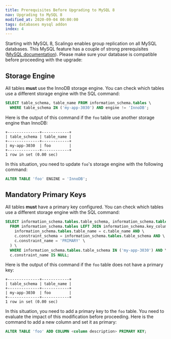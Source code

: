 ```yaml
---
title: Prerequisites Before Upgrading to MySQL 8
nav: Upgrading to MySQL 8
modified_at: 2020-09-04 00:00:00
tags: databases mysql addon
index: 4
---
```


Starting with MySQL 8, Scalingo enables group replication on all MySQL
databases. This MySQL feature has a couple of strong prerequisites ([MySQL
documentation](https://dev.mysql.com/doc/refman/8.0/en/group-replication-requirements.html)).
Please make sure your database is compatible before proceeding with the upgrade:

## Storage Engine

All tables **must** use the InnoDB storage engine. You can check which tables
use a different storage engine with the SQL command:

```sql
SELECT table_schema, table_name FROM information_schema.tables \
  WHERE table_schema IN ('my-app-3030') AND engine != 'InnoDB';
```

Here is the output of this command if the `foo` table use another storage engine than InnoDB:

```text
+--------------+------------+
| table_schema | table_name |
+--------------+------------+
| my-app-3030  | foo        |
+--------------+------------+
1 row in set (0.00 sec)
```

In this situation, you need to update `foo`'s storage engine with the following command:

```sql
ALTER TABLE 'foo' ENGINE = 'InnoDB';
```

## Mandatory Primary Keys

All tables **must** have a primary key configured. You can check which tables
use a different storage engine with the SQL command:

```sql
SELECT information_schema.tables.table_schema, information_schema.tables.table_name \
  FROM information_schema.tables LEFT JOIN information_schema.key_column_usage AS c ON (\
    information_schema.tables.table_name = c.table_name AND \
    c.constraint_schema = information_schema.tables.table_schema AND \
    c.constraint_name = 'PRIMARY' \
  ) \
  WHERE information_schema.tables.table_schema IN ('my-app-3030') AND \
  c.constraint_name IS NULL;
```

Here is the output of this command if the `foo` table does not have a primary key:

```text
+--------------+------------+
| table_schema | table_name |
+--------------+------------+
| my-app-3030  | foo        |
+--------------+------------+
1 row in set (0.00 sec)
```

In this situation, you need to add a primary key to the `foo` table. You need to evaluate the impact of this modification before proceeding. Here is the command to add a new column and set it as primary:

```sql
ALTER TABLE 'foo' ADD COLUMN <column description> PRIMARY KEY;
```
